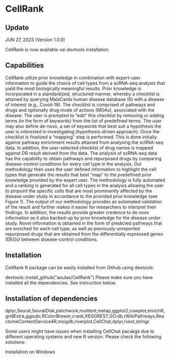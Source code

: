 # CellRank
## Update
JUN 27, 2023 (Version 1.0.0)

CellRank is now available vai devtools installation. 

## Capabilities
CellRank utilize prior knowledge in combination with expert-user information to guide the choice of cell types from a scRNA-seq analysis that yield the most biologically meaningful results. Prior knowledge is incorporated in a standardized, structured manner, whereby a checklist is attained by querying MalaCards human disease database (6) with a disease of interest (e.g., Covid-19). The checklist is comprised of pathways and drugs and optionally drug mode of actions (MOAs), associated with the disease. The user is prompted to “edit” this checklist by removing or adding terms (in   the form of keywords) from the list of predefined terms. The user may also define de-novo, a set of keywords that best suit a hypothesis the user is interested in investigating (hypothesis-driven approach). Once the checklist is finalized a “mapping” step is performed. This is done initially against pathway enrichment results attained from analysing the scRNA-seq data. In addition, the user-selected checklist of drug names is mapped against DR result derived from the data. The analysis of scRNA-seq data has the capability to obtain pathways and repurposed drugs by comparing disease-control conditions for every cell type in the analysis. Our methodology then uses the user defined information to highlight the cell types that generate the results that best “map” to the predefined prior knowledge provided by the expert user. The methodology is fully automated and a ranking is generated for all cell types in the analysis allowing the user to pinpoint the specific cells that are most prominently affected by the disease under study in accordance to the provided prior knowledge (see Figure 1).  The output of our methodology provides an automated validation of the result and further makes it easier for researchers to interpret their findings. In addition, the results provide greater credence to de novo information as it also backed-up by prior knowledge for the disease under study. Novel information is obtained in the form of predicted pathways that are enriched for each cell type, as well as previously unreported repurposed drugs that are obtained from the differentially expressed genes (DEGs) between disease-control conditions.   

## Installation
CellRank R package can be easily installed from Github using devtools:

devtools::install_github("aoulas/CellRank")
Please make sure you have installed all the dependencies. See instruction below.

## Installation of  dependencies
dplyr,Seurat,SeuratDisk,patchwork,multtest,metap,ggplot2,cowplot,enrichR,gridExtra,ggpubr,RColorBrewer,crank,KEGGREST,GO.db,rWikiPathways,ReactomeContentService4R,msigdb,riverplot,CellChat,dplyr,rvest,stringr

Some users might have issues when installing CellChat pacakge due to different operating systems and new R version. Please check the following solutions:

Installation on Windows
